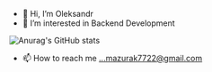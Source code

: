 - 👋 Hi, I’m Oleksandr 
- 👀 I’m interested in Backend Development

![Anurag's GitHub stats](https://github-readme-stats.vercel.app/api?username=MOGATON&theme=chartreuse-dark&show_icons=true)




- 📫 How to reach me ...mazurak7722@gmail.com

<!---
MOGATON/MOGATON is a ✨ special ✨ repository because its `README.md` (this file) appears on your GitHub profile.
You can click the Preview link to take a look at your changes.
--->
